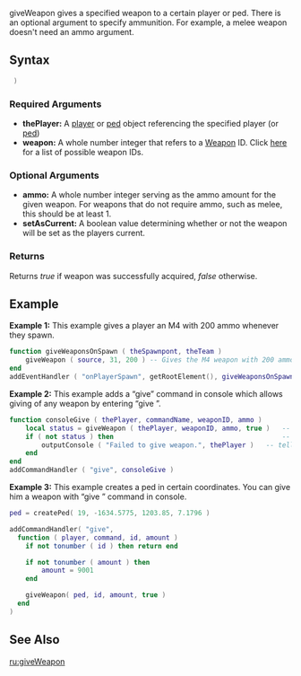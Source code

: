 giveWeapon gives a specified weapon to a certain player or ped. There is an optional argument to specify ammunition. For example, a melee weapon doesn't need an ammo argument.

Syntax
------

``` lua
 )
```

### Required Arguments

-   **thePlayer:** A [player](/docs/player.md "wikilink") or [ped](/ped.md "wikilink") object referencing the specified player (or [ped](/ped.md "wikilink"))
-   **weapon:** A whole number integer that refers to a [Weapon](/docs/weapon.md "wikilink") ID. Click [here](/Weapon.md "wikilink") for a list of possible weapon IDs.

### Optional Arguments

-   **ammo:** A whole number integer serving as the ammo amount for the given weapon. For weapons that do not require ammo, such as melee, this should be at least 1.
-   **setAsCurrent:** A boolean value determining whether or not the weapon will be set as the players current.

### Returns

Returns *true* if weapon was successfully acquired, *false* otherwise.

Example
-------

**Example 1:** This example gives a player an M4 with 200 ammo whenever they spawn.

``` lua
function giveWeaponsOnSpawn ( theSpawnpont, theTeam )
    giveWeapon ( source, 31, 200 ) -- Gives the M4 weapon with 200 ammo
end
addEventHandler ( "onPlayerSpawn", getRootElement(), giveWeaponsOnSpawn ) -- attach the event handler
```

**Example 2:** This example adds a “give” command in console which allows giving of any weapon by entering “give <id> <amount>”.

``` lua
function consoleGive ( thePlayer, commandName, weaponID, ammo )
    local status = giveWeapon ( thePlayer, weaponID, ammo, true )   -- attempt to give the weapon, forcing it as selected weapon
    if ( not status ) then                                          -- if it was unsuccessful
        outputConsole ( "Failed to give weapon.", thePlayer )   -- tell the player
    end
end
addCommandHandler ( "give", consoleGive )
```

**Example 3:** This example creates a ped in certain coordinates. You can give him a weapon with “give <weaponID> <amount>” command in console.

``` lua
ped = createPed( 19, -1634.5775, 1203.85, 7.1796 )

addCommandHandler( "give",
  function ( player, command, id, amount )
    if not tonumber ( id ) then return end

    if not tonumber ( amount ) then
        amount = 9001
    end

    giveWeapon( ped, id, amount, true )
  end
)
```

See Also
--------

[ru:giveWeapon](/docs/ru:giveweapon.md "wikilink")
